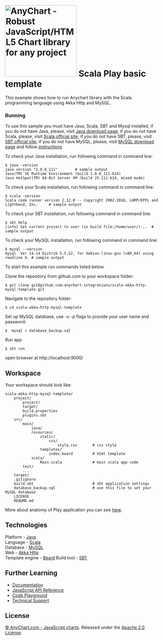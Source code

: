 [<img src="https://cdn.anychart.com/images/logo-transparent-segoe.png?2" width="234px" alt="AnyChart - Robust JavaScript/HTML5 Chart library for any project">](https://anychart.com)
Scala Play basic template
=========================

This example shows how to run Anychart library with the Scala programming language using Akka Http and MySQL.

### Running
To use this sample you must have Java, Scala, SBT and Mysql installed,
if you do not have Java, please, visit [Java download page](https://java.com/download/);
if you do not have Scala, please, visit [Scala official site](http://www.scala-lang.org/);
if you do not have SBT, please, visit [SBT official site](http://www.scala-sbt.org/);
if you do not have MySQL, please, visit [MySQL download page](https://dev.mysql.com/downloads/installer/) and follow [instructions](http://dev.mysql.com/doc/refman/5.7/en/installing.html)

To check your Java installation, run following command in command line:
```
$ java -version
java version "1.8.0_111"        # sample output
Java(TM) SE Runtime Environment (build 1.8.0_111-b14)
Java HotSpot(TM) 64-Bit Server VM (build 25.111-b14, mixed mode)
```
To check your Scala installation, run following command in command line:
```
$ scala -version
Scala code runner version 2.12.0 -- Copyright 2002-2016, LAMP/EPFL and Lightbend, Inc.     # sample output
```
To check your SBT installation, run following command in command line:
```
$ sbt help
[info] Set current project to user (in build file:/home/user/)...  # sample output
```
To check your MySQL installation, run following command in command line:
```
$ mysql --version
mysql  Ver 14.14 Distrib 5.5.52, for debian-linux-gnu (x86_64) using readline 6. # sample output
```

To start this example run commands listed below.

Clone the repository from github.com to your workspace folder:

```
$ git clone git@github.com:anychart-integrations/scala-akka-http-mysql-template.git
```

Navigate to the repository folder:
```
$ cd scala-akka-http-mysql-template
```

Set up MySQL database, use -u -p flags to provide your user name and password:
```
$  mysql < database_backup.sql
```

Run app
```
$ sbt run
```

open browser at http://localhost:9000/


## Workspace
Your workspace should look like:
```
scala-akka-http-mysql-template/
    project/
        project/
        target/
        build.properties
        plugins.sbt
    src/
        main/
            java/
            resources/
                static/
                    css/
                        style.css       # css style
                templates/
                    index.beard         # html template
            scala/
                Main.scala              # main scala app code
        test/
        ...
    target/
    .gitignore
    build.sbt                           # sbt application settings
    database_backup.sql                 # use this file to set your MySQL database
    LICENSE
    README.md
```
More about anatomy of Play application you can see [here](https://www.playframework.com/documentation/2.5.x/Anatomy).

## Technologies
Platform - [Java](https://java.com/)<br />
Language - [Scala](http://www.scala-lang.org/)<br />
Database - [MySQL](https://www.mysql.com/)<br />
Web - [Akka Http](http://doc.akka.io/docs/akka-stream-and-http-experimental/1.0-M2/scala/http/)<br />
Template engine - [Beard](https://github.com/zalando/beard)
Build tool - [SBT](http://www.scala-sbt.org/)

## Further Learning
* [Documentation](https://docs.anychart.com)
* [JavaScript API Reference](https://api.anychart.com)
* [Code Playground](https://playground.anychart.com)
* [Technical Support](https://anychart.com/support)

## License
[© AnyChart.com - JavaScript charts](http://www.anychart.com). Released under the [Apache 2.0 License](https://github.com/anychart-integrations/scala-akka-http-mysql-template/blob/master/LICENSE).
